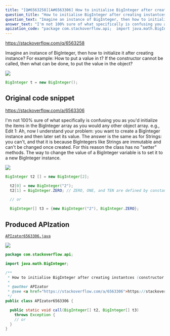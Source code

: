 ```yaml
---
title: "[Q#6563258][A#6563306] How to initialise BigInteger after creating instantces (constructor can't be called)"
question_title: "How to initialise BigInteger after creating instantces (constructor can't be called)"
question_text: "Imagine an instance of BigInteger, then how to initialize it after creating instance? For example: How to put a value in t? If the constructor cannot be called, then what can be done, to put the value in the object?"
answer_text: "I'm not 100% sure of what specifically is confusing you as you'd initialize the items in the BigInteger array as you would any other object array. e.g., Edit 1: Ah, now I understand your problem: you want to create a BigInteger instance and then later set its value.  The answer is the same as for Strings: you can't, and that it is because BigIntegers like Strings are immutable and can't be changed once created. For this reason the class has no \"setter\" methods. The way to change the value of a BigInteger variable is to set it to a new BigInteger instance."
apization_code: "package com.stackoverflow.api;  import java.math.BigInteger;  /**  * How to initialise BigInteger after creating instantces (constructor can't be called)  *  * @author APIzator  * @see <a href=\"https://stackoverflow.com/a/6563306\">https://stackoverflow.com/a/6563306</a>  */ public class APIzator6563306 {    public static void call(BigInteger[] t2, BigInteger[] t3)     throws Exception {     // or   } }"
---
```


https://stackoverflow.com/q/6563258

Imagine an instance of BigInteger, then how to initialize it after creating instance?
For example:
How to put a value in t?
If the constructor cannot be called, then what can be done, to put the value in the object?


<div class="code-logo"><img src="/stackoverflow.png" /></div>

```java
BigInteger t = new BigInteger();
```


## Original code snippet

https://stackoverflow.com/a/6563306

I&#x27;m not 100% sure of what specifically is confusing you as you&#x27;d initialize the items in the BigInteger array as you would any other object array. e.g.,
Edit 1:
Ah, now I understand your problem: you want to create a BigInteger instance and then later set its value.  The answer is the same as for Strings: you can&#x27;t, and that it is because BigIntegers like Strings are immutable and can&#x27;t be changed once created. For this reason the class has no &quot;setter&quot; methods. The way to change the value of a BigInteger variable is to set it to a new BigInteger instance.

<div class="code-logo"><img src="/stackoverflow.png" /></div>

```java
BigInteger t2 [] = new BigInteger[2];

  t2[0] = new BigInteger("2");
  t2[1] = BigInteger.ZERO; // ZERO, ONE, and TEN are defined by constants

  // or

  BigInteger[] t3 = {new BigInteger("2"), BigInteger.ZERO};
```

## Produced APIzation

[`APIzator6563306.java`](https://github.com/pasqualesalza/apization-temp/raw/main/data/search/APIzator6563306.java)

<div class="code-logo"><img src="/apizator.png" /></div>

```java
package com.stackoverflow.api;

import java.math.BigInteger;

/**
 * How to initialise BigInteger after creating instantces (constructor can't be called)
 *
 * @author APIzator
 * @see <a href="https://stackoverflow.com/a/6563306">https://stackoverflow.com/a/6563306</a>
 */
public class APIzator6563306 {

  public static void call(BigInteger[] t2, BigInteger[] t3)
    throws Exception {
    // or
  }
}

```